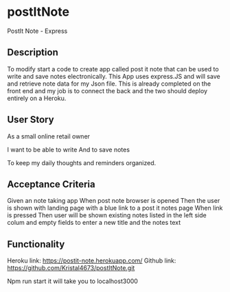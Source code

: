 # postItNote
PostIt Note - Express 

## Description 
 To modify start a code to create app called post it note that can be used to write and save notes electronically. This App uses express.JS and will save and retrieve note data for my Json file.
 This is already completed on the front end and my job is to connect the back and the two should deploy entirely on a Heroku.

 ## User Story 
 As a small online retail owner
  
I want to be able to write And to save notes 

To keep my daily thoughts and reminders organized. 

## Acceptance Criteria 
Given an note taking app 
When post note browser is opened 
Then the user is shown with landing page with a blue link to a post it notes page 
When link is pressed 
Then user will be shown existing notes listed  in the left side colum and empty fields to enter a new title and the notes text 

## Functionality 

Heroku link: https://postit-note.herokuapp.com/
Github link: https://github.com/Kristal4673/postItNote.git

Npm run start it will take you to localhost3000



